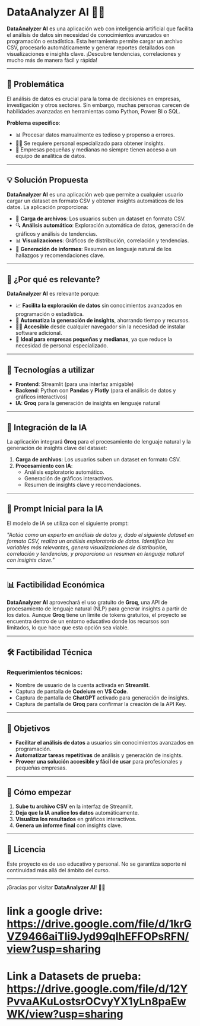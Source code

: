 # DataAnalyzer AI 🚀🤖

**DataAnalyzer AI** es una aplicación web con inteligencia artificial que facilita el análisis de datos sin necesidad de conocimientos avanzados en programación o estadística. Esta herramienta permite cargar un archivo CSV, procesarlo automáticamente y generar reportes detallados con visualizaciones e insights clave. ¡Descubre tendencias, correlaciones y mucho más de manera fácil y rápida!

---

## 🧩 **Problemática**

El análisis de datos es crucial para la toma de decisiones en empresas, investigación y otros sectores. Sin embargo, muchas personas carecen de habilidades avanzadas en herramientas como Python, Power BI o SQL. 

**Problema específico**:
- 📊 Procesar datos manualmente es tedioso y propenso a errores.
- 🧑‍💻 Se requiere personal especializado para obtener insights.
- 🏢 Empresas pequeñas y medianas no siempre tienen acceso a un equipo de analítica de datos.

---

## 💡 **Solución Propuesta**

**DataAnalyzer AI** es una aplicación web que permite a cualquier usuario cargar un dataset en formato CSV y obtener insights automáticos de los datos. La aplicación proporciona:
- 🚀 **Carga de archivos**: Los usuarios suben un dataset en formato CSV.
- 🔍 **Análisis automático**: Exploración automática de datos, generación de gráficos y análisis de tendencias.
- 📊 **Visualizaciones**: Gráficos de distribución, correlación y tendencias.
- 📝 **Generación de informes**: Resumen en lenguaje natural de los hallazgos y recomendaciones clave.

---

## 🌟 **¿Por qué es relevante?**

**DataAnalyzer AI** es relevante porque:
- 📈 **Facilita la exploración de datos** sin conocimientos avanzados en programación o estadística.
- 🤖 **Automatiza la generación de insights**, ahorrando tiempo y recursos.
- 🧑‍💼 **Accesible** desde cualquier navegador sin la necesidad de instalar software adicional.
- 💼 **Ideal para empresas pequeñas y medianas**, ya que reduce la necesidad de personal especializado.

---

## 🔧 **Tecnologías a utilizar**

- **Frontend**: Streamlit (para una interfaz amigable)
- **Backend**: Python con **Pandas** y **Plotly** (para el análisis de datos y gráficos interactivos)
- **IA**: **Groq** para la generación de insights en lenguaje natural

---

## 🤖 **Integración de la IA**

La aplicación integrará **Groq** para el procesamiento de lenguaje natural y la generación de insights clave del dataset:

1. **Carga de archivos**: Los usuarios suben un dataset en formato CSV.
2. **Procesamiento con IA**:
   - Análisis exploratorio automático.
   - Generación de gráficos interactivos.
   - Resumen de insights clave y recomendaciones.

---

## 📝 **Prompt Inicial para la IA**

El modelo de IA se utiliza con el siguiente prompt:

*"Actúa como un experto en análisis de datos y, dado el siguiente dataset en formato CSV, realiza un análisis exploratorio de datos. Identifica las variables más relevantes, genera visualizaciones de distribución, correlación y tendencias, y proporciona un resumen en lenguaje natural con insights clave."*

---

## 📊 **Factibilidad Económica**

**DataAnalyzer AI** aprovechará el uso gratuito de **Groq**, una API de procesamiento de lenguaje natural (NLP) para generar insights a partir de los datos. Aunque **Groq** tiene un límite de tokens gratuitos, el proyecto se encuentra dentro de un entorno educativo donde los recursos son limitados, lo que hace que esta opción sea viable.

---

## 🛠️ **Factibilidad Técnica**

### Requerimientos técnicos:
- Nombre de usuario de la cuenta activada en **Streamlit**.
- Captura de pantalla de **Codeium** en **VS Code**.
- Captura de pantalla de **ChatGPT** activado para generación de insights.
- Captura de pantalla de **Groq** para confirmar la creación de la API Key.

---

## 🎯 **Objetivos**

- **Facilitar el análisis de datos** a usuarios sin conocimientos avanzados en programación.
- **Automatizar tareas repetitivas** de análisis y generación de insights.
- **Proveer una solución accesible y fácil de usar** para profesionales y pequeñas empresas.

---

## 📂 **Cómo empezar**

1. **Sube tu archivo CSV** en la interfaz de Streamlit.
2. **Deja que la IA analice los datos** automáticamente.
3. **Visualiza los resultados** en gráficos interactivos.
4. **Genera un informe final** con insights clave.

---


## 📜 **Licencia**

Este proyecto es de uso educativo y personal. No se garantiza soporte ni continuidad más allá del ámbito del curso.

---

¡Gracias por visitar **DataAnalyzer AI**! 🚀🎉

# link a google drive: https://drive.google.com/file/d/1krGVZ9466aiTli9Jyd99qlhEFFOPsRFN/view?usp=sharing
# Link a Datasets de prueba: https://drive.google.com/file/d/12YPvvaAKuLostsrOCvyYX1yLn8paEwWK/view?usp=sharing

